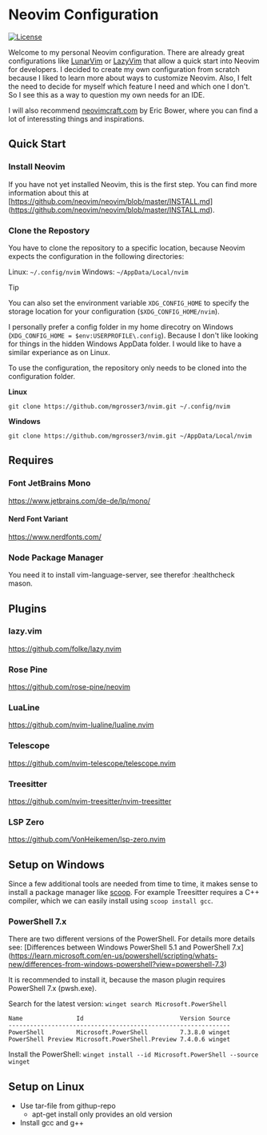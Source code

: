 # Neovim Configuration

<a href="/LICENSE">![License](https://img.shields.io/github/license/mgrosser3/nvim)</a>

Welcome to my personal Neovim configuration. There are already great configurations like
[LunarVim](https://www.lunarvim.org/) or [LazyVim](https://www.lazyvim.org/) that allow
a quick start into Neovim for developers. I decided to create my own configuration from
scratch because I liked to learn more about ways to customize Neovim. Also, I felt the
need to decide for myself which feature I need and which one I don't. So I see this as a
way to question my own needs for an IDE.

I will also recommend [neovimcraft.com](https://neovimcraft.com/) by Eric Bower, where
you can find a lot of interessting things and inspirations.

## Quick Start

### Install Neovim

If you have not yet installed Neovim, this is the first step. You can find more information
about this at [https://github.com/neovim/neovim/blob/master/INSTALL.md]
(https://github.com/neovim/neovim/blob/master/INSTALL.md).

### Clone the Repostory 

You have to clone the repository to a specific location, because Neovim expects the
configuration in the following directories:

Linux: `~/.config/nvim`
Windows: `~/AppData/Local/nvim`

> [!TIP]
> You can also set the environment variable `XDG_CONFIG_HOME` to specify the storage location
> for your configuration (`$XDG_CONFIG_HOME/nvim`).
> 
> I personally prefer a config folder in my home direcotry on Windows
> (`XDG_CONFIG_HOME = $env:USERPROFILE\.config`). Because I don't like looking for things in
> the hidden Windows AppData folder. I would like to have a similar experiance as on Linux.

To use the configuration, the repository only needs to be cloned into the configuration folder.

**Linux**

```shell
git clone https://github.com/mgrosser3/nvim.git ~/.config/nvim
```
**Windows**

```shell
git clone https://github.com/mgrosser3/nvim.git ~/AppData/Local/nvim
```

## Requires

### Font JetBrains Mono
https://www.jetbrains.com/de-de/lp/mono/

#### Nerd Font Variant
https://www.nerdfonts.com/

### Node Package Manager
You need it to install vim-language-server, see therefor :healthcheck mason.

## Plugins

### lazy.vim
https://github.com/folke/lazy.nvim

### Rose Pine
https://github.com/rose-pine/neovim

### LuaLine
https://github.com/nvim-lualine/lualine.nvim

### Telescope
https://github.com/nvim-telescope/telescope.nvim

### Treesitter
https://github.com/nvim-treesitter/nvim-treesitter

### LSP Zero
https://github.com/VonHeikemen/lsp-zero.nvim

## Setup on Windows

Since a few additional tools are needed from time to time, it makes
sense to install a package manager like [scoop](https://scoop.sh/).
For example Treesitter requires a C++ compiler, which we can easily
install using `scoop install gcc`.

### PowerShell 7.x

There are two different versions of the PowerShell. For details more
details see: [Differences between Windows PowerShell 5.1 and PowerShell 7.x]
(https://learn.microsoft.com/en-us/powershell/scripting/whats-new/differences-from-windows-powershell?view=powershell-7.3)

It is recommended to install it, because the mason plugin requires PowerShell 7.x (pwsh.exe).

Search for the latest version: `winget search Microsoft.PowerShell`

```
Name               Id                           Version Source
--------------------------------------------------------------
PowerShell         Microsoft.PowerShell         7.3.8.0 winget
PowerShell Preview Microsoft.PowerShell.Preview 7.4.0.6 winget
```

Install the PowerShell: `winget install --id Microsoft.PowerShell --source winget`

## Setup on Linux

- Use tar-file from githup-repo
    - apt-get install only provides an old version
- Install gcc and g++
